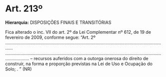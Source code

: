 # Art. 213º

**Hierarquia:** DISPOSIÇÕES FINAIS E TRANSITÓRIAS

Fica alterado o inc. VII do art. 2º da Lei Complementar nº 612, de 19 de fevereiro de 2009, conforme segue:
“Art. 2º ..................................................................................................................................
...............................................................................................................................................
– recursos auferidos com a outorga onerosa do direito de construir, na forma e proporção previstas na Lei de Uso e Ocupação do Solo;
.	”
(NR)






